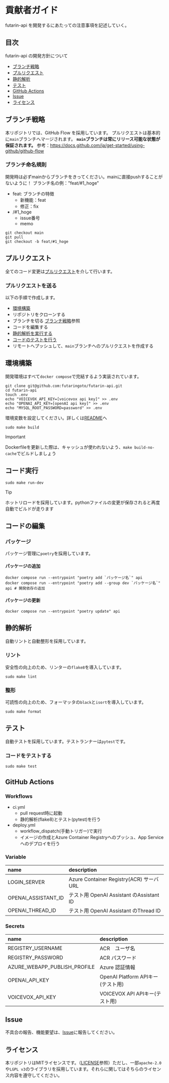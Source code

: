 # 貢献者ガイド
futarin-api を開発するにあたっての注意事項を記述していく。

## 目次
futarin-api の開発方針について
- [ブランチ戦略](#ブランチ戦略)
- [プルリクエスト](#プルリクエスト)
- [静的解析](#静的解析)
- [テスト](#テスト)
- [GitHub Actions](#github-actions)
- [Issue](#issue)
- [ライセンス](#ライセンス)

## ブランチ戦略

本リポジトリでは、GitHub Flow を採用しています。
プルリクエストは基本的に`main`ブランチへマージされます。
**`main`ブランチは常にリリース可能な状態が保証されます。**
参考：https://docs.github.com/ja/get-started/using-github/github-flow

### ブランチ命名規則
開発時は必ずmainからブランチをきってください。mainに直接pushすることがないように！
ブランチ名の例："feat/#1_hoge"
- feat: ブランチの特徴
  - 新機能：feat
  - 修正：fix
- /#1_hoge
  - issue番号
  - memo
```
git checkout main
git pull
git checkout -b feat/#1_hoge
```

## プルリクエスト
全てのコード変更は[プルリクエスト](https://github.com/futaringoto/futarin-api/pulls)を介して行います。
### プルリクエストを送る
以下の手順で作成します。
- [環境構築](#環境構築)
- リポジトリをクローンする
- ブランチを切る [ブランチ戦略](#ブランチ戦略)参照
- コードを編集する
- [静的解析を実行する](#静的解析)
- [コードのテストを行う](#コードをテストする)
- リモートへプッシュして、`main`ブランチへのプルリクエストを作成する

## 環境構築
開発環境はすべて`docker compose`で完結するよう実装されています。
```
git clone git@github.com:futaringoto/futarin-api.git
cd futarin-api
touch .env
echo "VOICEVOX_API_KEY=[voicevox api key]" >> .env
echo "OPENAI_API_KEY=[openAI api key]" >> .env
echo "MYSQL_ROOT_PASSWORD=password" >> .env
```
環境変数を設定してください。詳しくは[README](https://github.com/futaringoto/futarin-api/blob/main/README.md)へ
```
sudo make build
```
> [!IMPORTANT]
> Dockerfileを更新した際は、キャッシュが使われないよう、`make build-no-cache`でビルドしましょう

## コード実行
```
sudo make run-dev
```
> [!TIP]
> ホットリロードを採用しています。pythonファイルの変更が保存されると再度自動でビルドが走ります


## コードの編集
### パッケージ
パッケージ管理に`poetry`を採用しています。
#### パッケージの追加
```
docker compose run --entrypoint "poetry add `パッケージ名`" api
docker compose run --entrypoint "poetry add --group dev `パッケージ名`" api # 開発依存の追加
```
#### パッケージの更新
```
docker compose run --entrypoint "poetry update" api
```

## 静的解析
自動リントと自動整形を採用しています。
### リント
安全性の向上のため、リンターの`flake8`を導入しています。
```
sudo make lint
```
### 整形
可読性の向上のため、フォーマッタの`black`と`isort`を導入しています。
```
sudo make format
```

## テスト
自動テストを採用しています。テストランナーは`pytest`です。
### コードをテストする
```
sudo make test
```

## GitHub Actions
### Workflows
- ci.yml
  - pull request時に起動
  - 静的解析(flake8)とテスト(pytest)を行う
- deploy.yml
  - workflow_dispatch(手動トリガー)で実行
  - イメージの作成とAzure Container Registryへのプッシュ、App Serviceへのデプロイを行う

### Variable
| name               | description         |
| :----------------- | :------------------ |
| LOGIN_SERVER | Azure Container Registry(ACR) サーバURL |
| OPENAI_ASSISTANT_ID | テスト用 OpenAI Assistant のAssistant ID |
| OPENAI_THREAD_ID | テスト用 OpenAI Assistant のThread ID |


### Secrets
| name | description |
| :--- | :---------- |
| REGISTRY_USERNAME | ACR　ユーザ名 |
| REGISTRY_PASSWORD | ACR パスワード |
| AZURE_WEBAPP_PUBLISH_PROFILE | Azure 認証情報 |
| OPENAI_API_KEY | OpenAI Platform APIキー(テスト用) |
| VOICEVOX_API_KEY | VOICEVOX API APIキー(テスト用) |

## Issue
不具合の報告、機能要望は、[Issue](https://github.com/futaringoto/futarin-api/issues)に報告してください。

## ライセンス
本リポジトリはMITライセンスです。（[LICENSE](https://github.com/futaringoto/futarin-api/blob/main/LICENSE)参照）ただし、一部`apache-2.0`や`LGPL v3`のライブラリを採用しています。それらに関してはそちらのライセンス内容を遵守してください。
